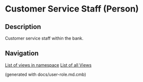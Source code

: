 # Customer Service Staff (Person)

## Description
Customer service staff within the bank.



## Navigation
[List of views in namespace](./views-in-namespace.md)
[List of all Views](../../views.md)

(generated with docs/user-role.md.cmb)
